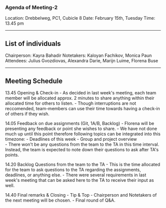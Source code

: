### Agenda of Meeting-2

Location: Drebbelweg, PC1, Cubicle 8
Date: February 15th, Tuesday
Time: 13.45 pm

---

## List of individuals

Chairperson: Kayra Bahadir
Notetakers: Kaloyan Fachikov, Monica Paun
Attendees: Julius Gvozdiovas, Alexandra Darie, Marijn Luime, Florena Buse

---

## Meeting Schedule

13.45 Opening & Check-in
    - As decided in last week's meeting, each team member will be allocated approx. 2 minutes to share anything within their allocated time for others to listen. 
    - Though interruptions are not reccomended, team-members can use their time towards having a check-in of others if they wish. 

14.05 Feedback on due assignments (Git, 1A/B, Backlog)
    - Florena will be presenting any feedback or point she wishes to share.
    - We have not done much up until this point therefore following topics can be integrated into this timezone:
        - Deadlines of this week
        - Group and project overview  
    - There won't be any questions from the team to the TA in this time interval. Instead, the team is expected to note down their questions to ask after TA's points. 

14.20 Backlog Questions from the team to the TA
    - This is the time allocated for the team to ask questions to the TA regarding the assignments, deadlines, or anything else. 
    - There were several requirements in last week's meeting that can be asked here to the TA to receive their input as well. 

14.40 Final remarks & Closing
    - Tip & Top
    - Chairperson and Notetakers of the next meeting will be chosen. 
    - Final round of Q&A.
